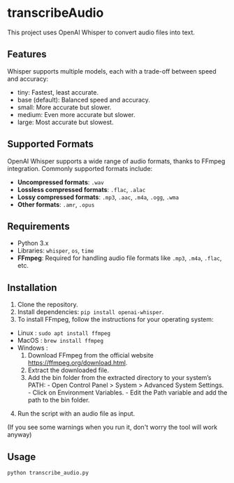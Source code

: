 # transcribeAudio

This project uses OpenAI Whisper to convert audio files into text.

## Features

Whisper supports multiple models, each with a trade-off between speed and accuracy:
- tiny: Fastest, least accurate.
- base (default): Balanced speed and accuracy.
- small: More accurate but slower.
- medium: Even more accurate but slower.
- large: Most accurate but slowest.
 
## Supported Formats
OpenAI Whisper supports a wide range of audio formats, thanks to FFmpeg integration. Commonly supported formats include:

- **Uncompressed formats**: `.wav`
- **Lossless compressed formats**: `.flac`, `.alac`
- **Lossy compressed formats**: `.mp3`, `.aac`, `.m4a`, `.ogg`, `.wma`
- **Other formats**: `.amr`, `.opus`

## Requirements
- Python 3.x
- Libraries: `whisper`, `os`, `time`
- **FFmpeg**: Required for handling audio file formats like `.mp3`, `.m4a`, `.flac`, etc.

## Installation
1. Clone the repository.
2. Install dependencies: `pip install openai-whisper`.
3. To install FFmpeg, follow the instructions for your operating system:
- Linux : `sudo apt install ffmpeg`
- MacOS : `brew install ffmpeg`
- Windows :     
    1.    Download FFmpeg from the official website https://ffmpeg.org/download.html.
    2.    Extract the downloaded file.
    3.    Add the bin folder from the extracted directory to your system’s PATH:
        - Open Control Panel > System > Advanced System Settings.
        - Click on Environment Variables.
        - Edit the Path variable and add the path to the bin folder.
4. Run the script with an audio file as input.

(If you see some warnings when you run it, don't worry the tool will work anyway)

## Usage
```bash
python transcribe_audio.py
